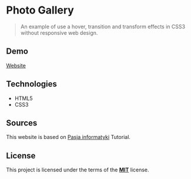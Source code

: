 # Photo Gallery

> An example of use a hover, transition and transform effects in CSS3 without responsive web design.

## Demo

[Website](https://tarnowski-git.github.io/photo_gallery/)

## Technologies

-   HTML5
-   CSS3

## Sources

This website is based on [Pasja informatyki](https://www.youtube.com/channel/UCzn6vAfspIcagLax1fck_jw) Tutorial.

## License

This project is licensed under the terms of the [**MIT**](https://github.com/tarnowski-git/photo_gallery/blob/master/LICENSE) license.
